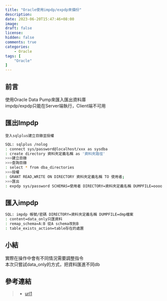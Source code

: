 ```yaml
---
title: "Oracle使用impdp/expdp來備份"
description:
date: 2023-06-20T15:47:46+08:00
image: 
draft: false
license: 
hidden: false
comments: true
categories:
    - Oracle
tags: [
    "Oracle"
]
---
```


## 前言

使用Oracle Data Pump來匯入匯出資料庫  
impdp/expdp只能在Server端執行，Client端不可用

## 匯出Impdp

`登入sqlplus建立目錄並授權`
```bash
SQL: sqlplus /nolog
: connect sys/password@localhost/xxx as sysdba
: create directory 資料夾定義名稱 as '資料夾路徑'
>>>建立目錄
>>>查詢目錄
: select * from dba_directories
>>>授權
: GRANT READ,WRITE ON DIRECTORY 資料夾定義名稱 TO 使用者;
>>>匯出
: expdp sys/password SCHEMAS=使用者 DIRECTORY=資料夾定義名稱 DUMPFILE=oooooo.dmp : : : LOGFILE=oooo.log
```

## 匯入impdp

```bash 
SQL: impdp 帳號/密碼 DIRECTORY=資料夾定義名稱 DUMPFILE=dmp檔案
: content=data_only只匯資料 
: remap_schema=A:B 從A schema改到B
: table_exists_action=table存在的處置
```

## 小結

實際在操作中會有不同情況需要調整指令  
本次只嘗試data_only的方式，把資料匯進不同db

## 參考連結

>* [url1](https://www.cnblogs.com/promise-x/p/7477360.html)